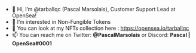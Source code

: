 - 👋 Hi, I’m @tarballqc (Pascal Marsolais), Customer Support Lead at OpenSea!
- 👀 I’m interested in Non-Fungible Tokens
- 🌱 You can look at my NFTs collection here : https://opensea.io/tarballqc
- 📫 You can reach me on Twitter: **@PascalMarsolais** or Discord: **Pascal | OpenSea#0001**

<!---
tarballqc/tarballqc is a ✨ special ✨ repository because its `README.md` (this file) appears on your GitHub profile.
You can click the Preview link to take a look at your changes.
--->
